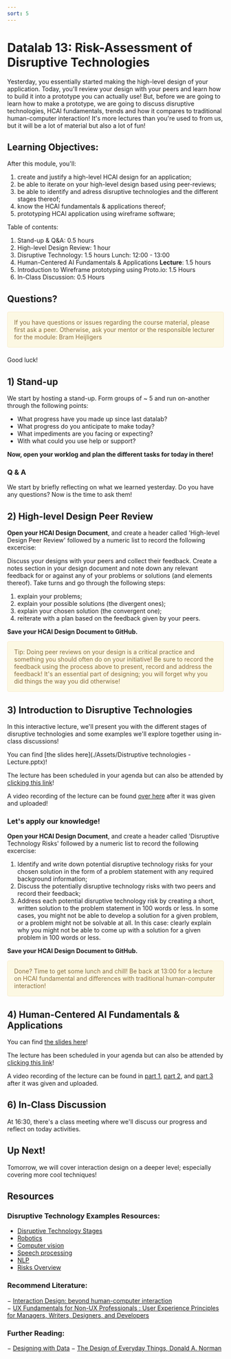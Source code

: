 ```yaml
---
sort: 5
---
```


# Datalab 13: Risk-Assessment of Disruptive Technologies
Yesterday, you essentially started making the high-level design of your application. Today, you'll review your design with your peers and learn how to build it into a prototype you can actually use! But, before we are going to learn how to make a prototype, we are going to discuss disruptive technologies, HCAI fundamentals, trends and how it compares to traditional human-computer interaction! It's more lectures than you're used to from us, but it will be a lot of material but also a lot of fun!


## Learning Objectives:
After this module, you'll:
1. create and justify a high-level HCAI design for an application;
2. be able to iterate on your high-level design based using peer-reviews;
3. be able to identify and adress disruptive technologies and the different stages thereof;
3. know the HCAI fundamentals & applications thereof;
5. prototyping HCAI application using wireframe software;

Table of contents:
1. Stand-up & Q&A: 0.5 hours
2. High-level Design Review: 1 hour
3. Disruptive Technology: 1.5 hours
    Lunch: 12:00 - 13:00
4. Human-Centered AI Fundamentals & Applications **Lecture**: 1.5 hours
5. Introduction to Wireframe prototyping using Proto.io: 1.5 Hours
6. In-Class Discussion: 0.5 Hours


## Questions?

<div style="padding: 15px; border: 1px solid transparent; border-color: transparent; margin-bottom: 20px; border-radius: 4px; color: #8a6d3b;; background-color: #fcf8e3; border-color: #faebcc;">
If you have questions or issues regarding the course material, please first ask a peer. Otherwise, ask your mentor or the responsible lecturer for the module: Bram Heijligers
 </div>

Good luck!

## 1) Stand-up
We start by hosting a stand-up. Form groups of ~ 5 and run on-another through the following points:
- What progress have you made up since last datalab?
- What progress do you anticipate to make today?
- What impediments are you facing or expecting?
- With what could you use help or support?

**Now, open your worklog and plan the different tasks for today in there!**

### Q & A
We start by briefly reflecting on what we learned yesterday. Do you have any questions? Now is the time to ask them!

## 2) High-level Design Peer Review
**Open your HCAI Design Document**, and create a header called 'High-level Design Peer Review' followed by a numeric list to record the following excercise:

Discuss your designs with your peers and collect their feedback. Create a notes section in your design document and note down any relevant feedback for or against any of your problems or solutions (and elements thereof). Take turns and go through the following steps:
1. explain your problems;
2. explain your possible solutions (the divergent ones);
3. explain your chosen solution (the convergent one);
4. reiterate with a plan based on the feedback given by your peers.

**Save your HCAI Design Document to GitHub.**

<div style="padding: 15px; border: 1px solid transparent; border-color: transparent; margin-bottom: 20px; border-radius: 4px; color: #8a6d3b;; background-color: #fcf8e3; border-color: #faebcc;">
Tip: Doing peer reviews on your design is a critical practice and something you should often do on your initiative! Be sure to record the feedback using the process above to present, record and address the feedback! It's an essential part of designing; you will forget why you did things the way you did otherwise!
 </div>

## 3) Introduction to Disruptive Technologies
In this interactive lecture, we'll present you with the different stages of disruptive technologies and some examples we'll explore together using in-class discussions!

You can find [the slides here](./Assets/Distruptive technologies - Lecture.pptx)!

The lecture has been scheduled in your agenda but can also be attended by [clicking this link](https://teams.microsoft.com/l/meetup-join/19%3ameeting_MTczMDEzYjctODdiOS00MGM0LWFkMWQtMjE5NTM4MDk2ZTI4%40thread.v2/0?context=%7b%22Tid%22%3a%220a33589b-0036-4fe8-a829-3ed0926af886%22%2c%22Oid%22%3a%225cef929d-ecf9-4fca-bf12-bc5ee065fc99%22%7d)!

A video recording of the lecture can be found [over here](https://edubuas-my.sharepoint.com/:v:/g/personal/heijligers_b_buas_nl/Ef6AhG4fHbFDqMDiLjZgUZ8B5b9Bbz8RFSDYw6tI_GAJyA?e=DFBSDd) after it was given and uploaded!


### Let's apply our knowledge!
**Open your HCAI Design Document**, and create a header called 'Disruptive Technology Risks' followed by a numeric list to record the following excercise:

1. Identify and write down potential disruptive technology risks for your chosen solution in the form of a problem statement with any required background information;
2. Discuss the potentially disruptive technology risks with two peers and record their feedback;
3. Address each potential disruptive technology risk by creating a short, written solution to the problem statement in 100 words or less. In some cases, you might not be able to develop a solution for a given problem, or a problem might not be solvable at all. In this case: clearly explain why you might not be able to come up with a solution for a given problem in 100 words or less.

**Save your HCAI Design Document to GitHub.**

<div style="padding: 15px; border: 1px solid transparent; border-color: transparent; margin-bottom: 20px; border-radius: 4px; color: #8a6d3b;; background-color: #fcf8e3; border-color: #faebcc;">
Done? Time to get some lunch and chill! Be back at 13:00 for a lecture on HCAI fundamental and differences with traditional human-computer interaction!
 </div>

## 4) Human-Centered AI Fundamentals & Applications
You can find [the slides here](https://github.com/BredaUniversityADSAI/ADS-AI/blob/cbea9fe9290a5512a2ed59137ff6791ec232ddcc/docs/Study%20Content/Human-Centered%20Artificial%20Intelligence/Assets/HCAI%20Fundamentals%20and%20Applications.pptx)!

The lecture has been scheduled in your agenda but can also be attended by [clicking this link](https://teams.microsoft.com/l/meetup-join/19%3ameeting_MzlkYzZhMGYtNjA4Yy00MTY0LTg2YjktNDc0NWU0ZWY2MDZl%40thread.v2/0?context=%7b%22Tid%22%3a%220a33589b-0036-4fe8-a829-3ed0926af886%22%2c%22Oid%22%3a%225cef929d-ecf9-4fca-bf12-bc5ee065fc99%22%7d)!

A video recording of the lecture can be found in [part 1](https://edubuas-my.sharepoint.com/:v:/g/personal/heijligers_b_buas_nl/EdsDFEiIsuRHk5zJVi8brdYBf7hQ1M01kru37a_vkzMpSA?e=9J0DLW), [part 2](https://edubuas-my.sharepoint.com/:v:/g/personal/heijligers_b_buas_nl/ETEk-fhH_zJJqBQ-XZ9QyWsBJOtAeCjg-Vm2pjkedOOICg?e=mTwvtN), and [part 3](https://edubuas-my.sharepoint.com/:v:/g/personal/heijligers_b_buas_nl/ESoRMz-6ouNLstM1Sw0Har8BzePHRUQ30PY4e49WMA56mQ?e=Mq4hCi) after it was given and uploaded.




## 6) In-Class Discussion
At 16:30, there's a class meeting where we'll discuss our progress and reflect on today activities.

## Up Next!
Tomorrow, we will cover interaction design on a deeper level; especially covering more cool techniques!


## Resources

### Disruptive Technology Examples Resources:
- [Disruptive Technology Stages](www.google.com)
- [Robotics](https://www.roboticsbusinessreview.com/news/5-industries-that-robotics-have-disrupted-drastically/)
- [Computer vision](https://www.logikk.com/articles/disruptive-computer-vision-applications/#:~:text=Computer%20Vision's%20Disruptive%20Impact&text=Computer%20vision%20technology%20is%20still,work%2C%20travel%2C%20and%20live)
- [Speech processing](https://meticulousblog.org/top-10-companies-in-speech-and-voice-recognition-market/)
- [NLP](https://www.europeanbusinessreview.com/natural-language-processing-nlp-applications-in-business/)
- [Risks Overview](https://www.resolver.com/blog/risks-disruptive-innovation-technology/)

### Recommend Literature:
−	[Interaction Design: beyond human-computer interaction](https://login.proxy1.dom1.nhtv.nl/login?url=https://search.ebscohost.com/login.aspx?direct=true&db=cat01829a&AN=buas.303541695&site=eds-live)   
−	[UX Fundamentals for Non-UX Professionals : User Experience Principles for Managers, Writers, Designers, and Developers](https://login.proxy1.dom1.nhtv.nl/login?url=https://search.ebscohost.com/login.aspx?direct=true&db=edsebk&AN=1892077&site=eds-live)

### Further Reading:
−	[Designing with Data](http://shop.oreilly.com/product/0636920026228.do)
−	[The Design of Everyday Things, Donald A. Norman](https://login.proxy1.dom1.nhtv.nl/login?url=https://search.ebscohost.com/login.aspx?direct=true&db=cat01829a&AN=buas.393706974&site=eds-live)
